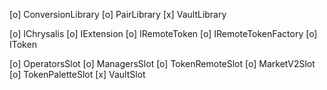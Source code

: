 [o] ConversionLibrary
[o] PairLibrary
[x] VaultLibrary 

[o] IChrysalis
[o] IExtension
[o] IRemoteToken
[o] IRemoteTokenFactory
[o] IToken

[o] OperatorsSlot
[o] ManagersSlot
[o] TokenRemoteSlot
[o] MarketV2Slot
[o] TokenPaletteSlot
[x] VaultSlot